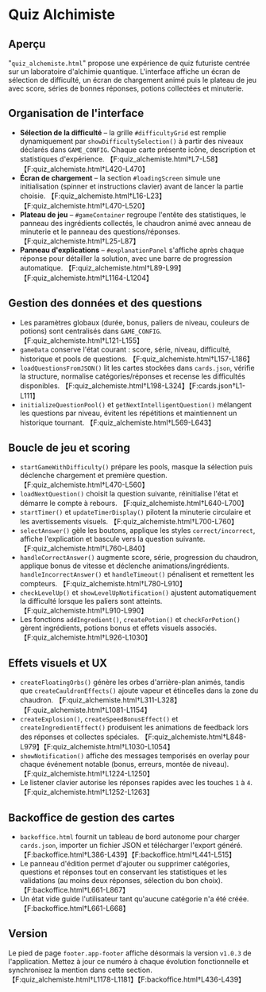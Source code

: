 # Quiz Alchimiste

## Aperçu
"`quiz_alchemiste.html`" propose une expérience de quiz futuriste centrée sur un laboratoire d'alchimie quantique. L'interface affiche un écran de sélection de difficulté, un écran de chargement animé puis le plateau de jeu avec score, séries de bonnes réponses, potions collectées et minuterie.

## Organisation de l'interface
- **Sélection de la difficulté** – la grille `#difficultyGrid` est remplie dynamiquement par `showDifficultySelection()` à partir des niveaux déclarés dans `GAME_CONFIG`. Chaque carte présente icône, description et statistiques d'expérience. 【F:quiz_alchemiste.html†L7-L58】【F:quiz_alchemiste.html†L420-L470】
- **Écran de chargement** – la section `#loadingScreen` simule une initialisation (spinner et instructions clavier) avant de lancer la partie choisie. 【F:quiz_alchemiste.html†L16-L23】【F:quiz_alchemiste.html†L470-L520】
- **Plateau de jeu** – `#gameContainer` regroupe l'entête des statistiques, le panneau des ingrédients collectés, le chaudron animé avec anneau de minuterie et le panneau des questions/réponses. 【F:quiz_alchemiste.html†L25-L87】
- **Panneau d'explications** – `#explanationPanel` s'affiche après chaque réponse pour détailler la solution, avec une barre de progression automatique. 【F:quiz_alchemiste.html†L89-L99】【F:quiz_alchemiste.html†L1164-L1204】

## Gestion des données et des questions
- Les paramètres globaux (durée, bonus, paliers de niveau, couleurs de potions) sont centralisés dans `GAME_CONFIG`. 【F:quiz_alchemiste.html†L121-L155】
- `gameData` conserve l'état courant : score, série, niveau, difficulté, historique et pools de questions. 【F:quiz_alchemiste.html†L157-L186】
- `loadQuestionsFromJSON()` lit les cartes stockées dans `cards.json`, vérifie la structure, normalise catégories/réponses et recense les difficultés disponibles. 【F:quiz_alchemiste.html†L198-L324】【F:cards.json†L1-L111】
- `initializeQuestionPool()` et `getNextIntelligentQuestion()` mélangent les questions par niveau, évitent les répétitions et maintiennent un historique tournant. 【F:quiz_alchemiste.html†L569-L643】

## Boucle de jeu et scoring
- `startGameWithDifficulty()` prépare les pools, masque la sélection puis déclenche chargement et première question. 【F:quiz_alchemiste.html†L470-L560】
- `loadNextQuestion()` choisit la question suivante, réinitialise l'état et démarre le compte à rebours. 【F:quiz_alchemiste.html†L640-L700】
- `startTimer()` et `updateTimerDisplay()` pilotent la minuterie circulaire et les avertissements visuels. 【F:quiz_alchemiste.html†L700-L760】
- `selectAnswer()` gèle les boutons, applique les styles `correct/incorrect`, affiche l'explication et bascule vers la question suivante. 【F:quiz_alchemiste.html†L760-L840】
- `handleCorrectAnswer()` augmente score, série, progression du chaudron, applique bonus de vitesse et déclenche animations/ingrédients. `handleIncorrectAnswer()` et `handleTimeout()` pénalisent et remettent les compteurs. 【F:quiz_alchemiste.html†L780-L910】
- `checkLevelUp()` et `showLevelUpNotification()` ajustent automatiquement la difficulté lorsque les paliers sont atteints. 【F:quiz_alchemiste.html†L910-L990】
- Les fonctions `addIngredient()`, `createPotion()` et `checkForPotion()` gèrent ingrédients, potions bonus et effets visuels associés. 【F:quiz_alchemiste.html†L926-L1030】

## Effets visuels et UX
- `createFloatingOrbs()` génère les orbes d'arrière-plan animés, tandis que `createCauldronEffects()` ajoute vapeur et étincelles dans la zone du chaudron. 【F:quiz_alchemiste.html†L311-L328】【F:quiz_alchemiste.html†L1081-L1154】
- `createExplosion()`, `createSpeedBonusEffect()` et `createIngredientEffect()` produisent les animations de feedback lors des réponses et collectes spéciales. 【F:quiz_alchemiste.html†L848-L979】【F:quiz_alchemiste.html†L1030-L1054】
- `showNotification()` affiche des messages temporisés en overlay pour chaque événement notable (bonus, erreurs, montée de niveau). 【F:quiz_alchemiste.html†L1224-L1250】
- Le listener clavier autorise les réponses rapides avec les touches `1` à `4`. 【F:quiz_alchemiste.html†L1252-L1263】

## Backoffice de gestion des cartes
- `backoffice.html` fournit un tableau de bord autonome pour charger `cards.json`, importer un fichier JSON et télécharger l'export généré. 【F:backoffice.html†L386-L439】【F:backoffice.html†L441-L515】
- Le panneau d'édition permet d'ajouter ou supprimer catégories, questions et réponses tout en conservant les statistiques et les validations (au moins deux réponses, sélection du bon choix). 【F:backoffice.html†L661-L867】
- Un état vide guide l'utilisateur tant qu'aucune catégorie n'a été créée. 【F:backoffice.html†L661-L668】

## Version
 Le pied de page `footer.app-footer` affiche désormais la version `v1.0.3` de l'application. Mettez à jour ce numéro à chaque évolution fonctionnelle et synchronisez la mention dans cette section. 【F:quiz_alchemiste.html†L1178-L1181】【F:backoffice.html†L436-L439】

